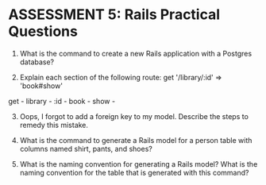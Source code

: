 # ASSESSMENT 5: Rails Practical Questions

1. What is the command to create a new Rails application with a Postgres database?



2. Explain each section of the following route:  get '/library/:id' => 'book#show'

get -
library -
:id -
book -
show -

3. Oops, I forgot to add a foreign key to my model. Describe the steps to remedy this mistake.





4. What is the command to generate a Rails model for a person table with columns named shirt, pants, and shoes?





5. What is the naming convention for generating a Rails model? What is the naming convention for the table that is generated with this command?
